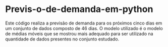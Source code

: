 # Previs-o-de-demanda-em-python

Este código realiza a previsão de demanda para os próximos cinco dias em um conjunto de dados composto de 46 dias. O modelo utilizado é o modelo de médias móveis que se mostrou mais adequado para ser utilizado na quantidade de dados presentes no conjunto estudado.
